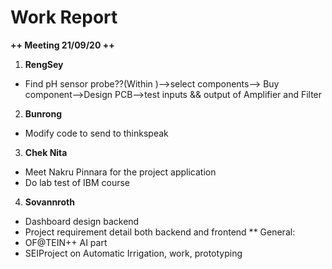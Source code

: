 # Work Report
**++ Meeting 21/09/20 ++**
1. **RengSey**
- Find pH sensor probe??(Within )-->select components--> Buy component-->Design PCB-->test inputs && output of Amplifier and Filter
2. **Bunrong**
- Modify code to send to thinkspeak
3. **Chek Nita**
- Meet Nakru Pinnara for the project application 
- Do lab test of IBM course
4. **Sovannroth**
- Dashboard design backend
- Project requirement detail both backend and frontend
** General:
- OF@TEIN++ AI part
- SEIProject on Automatic Irrigation, work, prototyping
